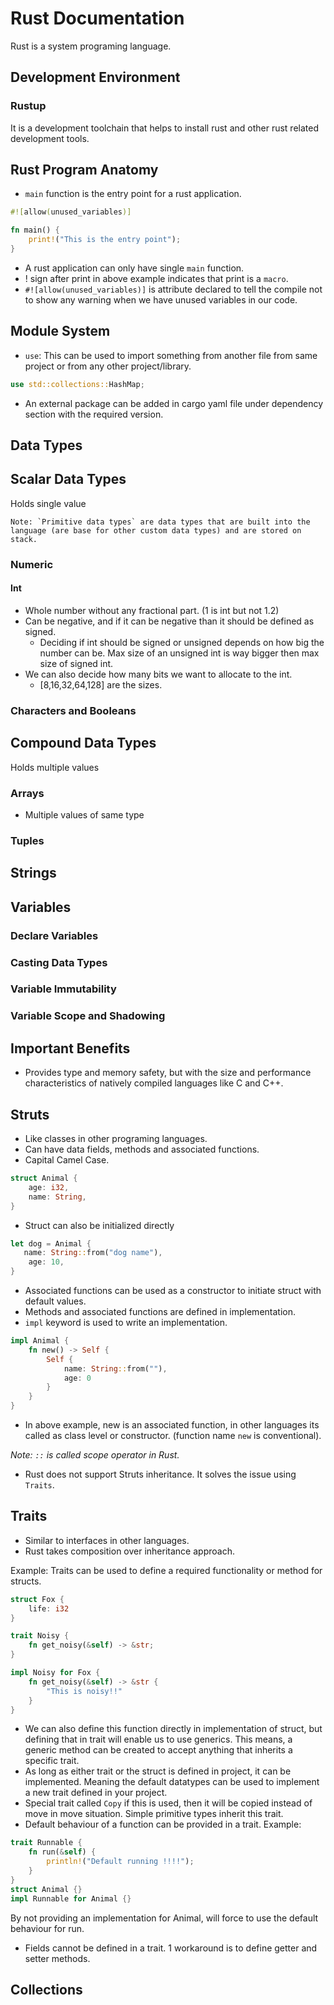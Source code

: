 # Rust Documentation
Rust is a system programing language.

## Development Environment

### Rustup
It is a development toolchain that helps to install rust and other rust related development tools. 

## Rust Program Anatomy

- `main` function is the entry point for a rust application.
```rust
#![allow(unused_variables)]

fn main() {
    print!("This is the entry point");
}
```
- A rust application can only have single `main` function.
- ! sign after print in above example indicates that print is a `macro`.
- `#![allow(unused_variables)]` is attribute declared to tell the compile not to show any warning when we have unused variables in our code.

## Module System

- `use`: This can be used to import something from another file from same project or from any other project/library.
```rust
use std::collections::HashMap;
```

- An external package can be added in cargo yaml file under dependency section with the required version.


## Data Types

## Scalar Data Types

Holds single value

``Note: `Primitive data types` are data types that are built into the language (are base for other custom data types) and are stored on stack.``

### Numeric

#### Int

- Whole number without any fractional part. (1 is int but not 1.2)
- Can be negative, and if it can be negative than it should be defined as signed.
  - Deciding if int should be signed or unsigned depends on how big the number can be. Max size of an unsigned int is way bigger then max size of signed int.
- We can also decide how many bits we want to allocate to the int.
  - [8,16,32,64,128] are the sizes.

### Characters and Booleans

## Compound Data Types

Holds multiple values

### Arrays

- Multiple values of same type

### Tuples


## Strings



## Variables

### Declare Variables

### Casting Data Types

### Variable Immutability

### Variable Scope and Shadowing



## Important Benefits
- Provides type and memory safety, but with the size and performance characteristics of natively compiled languages like C and C++. 


## Struts

- Like classes in other programing languages.
- Can have data fields, methods and associated functions.
- Capital Camel Case.

```rust
struct Animal {
    age: i32,
    name: String,
}
```

- Struct can also be initialized directly

```rust
let dog = Animal {
   name: String::from("dog name"),
    age: 10,
}
```

- Associated functions can be used as a constructor to initiate struct with default values.
- Methods and associated functions are defined in implementation.
- `impl` keyword is used to write an implementation.

```rust
impl Animal {
    fn new() -> Self {
        Self {
            name: String::from(""),
            age: 0
        }
    }
}
```

- In above example, new is an associated function, in other languages its called as class level or constructor. (function name `new` is conventional).

_Note: `::` is called scope operator in Rust._

- Rust does not support Struts inheritance. It solves the issue using `Traits`.

## Traits

- Similar to interfaces in other languages.
- Rust takes composition over inheritance approach.

Example:
Traits can be used to define a required functionality or method for structs.

```rust
struct Fox {
    life: i32
}

trait Noisy {
    fn get_noisy(&self) -> &str;
}

impl Noisy for Fox {
    fn get_noisy(&self) -> &str {
        "This is noisy!!"
    }
}
```

- We can also define this function directly in implementation of struct, but defining that in trait will enable us to use generics. This means, a generic method can be created to accept anything that inherits a specific trait. 
- As long as either trait or the struct is defined in project, it can be implemented. Meaning the default datatypes can be used to implement a new trait defined in your project.
- Special trait called `Copy` if this is used, then it will be copied instead of move in move situation. Simple primitive types inherit this trait.
- Default behaviour of a function can be provided in a trait. 
Example:
```rust
trait Runnable {
    fn run(&self) {
        println!("Default running !!!!");
    }
}
struct Animal {}
impl Runnable for Animal {}
```

By not providing an implementation for Animal, will force to use the default behaviour for run. 

- Fields cannot be defined in a trait. 1 workaround is to define getter and setter methods.


## Collections

